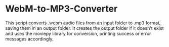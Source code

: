 # WebM-to-MP3-Converter
 This script converts .webm audio files from an input folder to .mp3 format, saving them in an output folder. It creates the output folder if it doesn't exist and uses the moviepy library for conversion, printing success or error messages accordingly.

